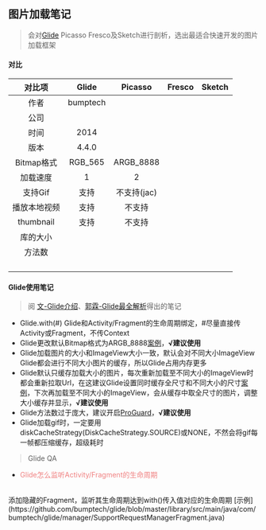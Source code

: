 ## 图片加载笔记

> 会对[Glide](https://github.com/bumptech/glide) Picasso Fresco及Sketch进行剖析，选出最适合快速开发的图片加载框架

#### 对比
| 对比项 | Glide | Picasso | Fresco | Sketch |
|:---:|:---:|:---:|:---:|:---:|
| 作者 | bumptech |  |  |  |
| 公司 |  |  |  |  |
| 时间 | 2014 |  |  |  |
| 版本 | 4.4.0 |  |  |  |
| Bitmap格式 | RGB_565 | ARGB_8888 |  |  |
| 加载速度 | 1 | 2 |  |  |
| 支持Gif | 支持 | 不支持(jac) |  |  |
| 播放本地视频 | 支持 | 不支持 |  |  |
| thumbnail | 支持 | 不支持 |  |  |
| 库的大小 |  |  |  |  |
| 方法数 |  |  |  |  |
|  |  |  |  |  |
|  |  |  |  |  |
|  |  |  |  |  |
|  |  |  |  |  |

#### Glide使用笔记

> 阅 [文-Glide介绍](http://www.jcodecraeer.com/a/anzhuokaifa/androidkaifa/2015/0327/2650.html)、[郭霖-Glide最全解析](http://blog.csdn.net/column/details/15318.html)得出的笔记

- Glide.with(#) Glide和Activity/Fragment的生命周期绑定，#尽量直接传Activity或Fragment，不传Context
- Glide更改默认Bitmap格式为ARGB_8888[案例](https://github.com/zwping/PNotes/blob/master/AndroidNotes/imageloader/src/main/java/win/zwping/imageloader/glide/GlideModule.java)，<b>√建议使用</b>
- Glide加载图片的大小和ImageView大小一致，默认会对不同大小ImageView Glide都会进行不同大小图片的缓存，所以Glide占用内存更多
- Glide默认只缓存加载大小的图片，每次重新加载至不同大小的ImageView时都会重新拉取Url，在这建议Glide设置同时缓存全尺寸和不同大小的尺寸[案例]()，下次再加载至不同大小的ImageView，会从缓存中取全尺寸的图片，调整大小缓存并显示，<b>√建议使用</b>
- Glide方法数过于庞大，建议开启[ProGuard](https://github.com/bumptech/glide#proguard)，<b>√建议使用</b>
- Glide加载gif时，一定要用diskCacheStrategy(DiskCacheStrategy.SOURCE)或NONE，不然会将gif每一帧都压缩缓存，超级耗时

> Glide QA

- <font color="#F08080">Glide怎么监听Activity/Fragment的生命周期</font>
<br />
添加隐藏的Fragment，监听其生命周期达到with()传入值对应的生命周期 [示例](https://github.com/bumptech/glide/blob/master/library/src/main/java/com/bumptech/glide/manager/SupportRequestManagerFragment.java)
<br />